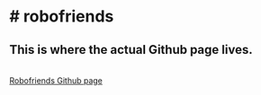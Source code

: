 <h1># robofriends</h1>
<h2>This is where the actual Github page lives.</h2><br/>
<a href="https://chouettevan.github.io/robofriends/">Robofriends Github page</a>
